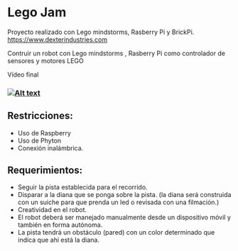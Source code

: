 # Lego Jam
Proyecto realizado con Lego mindstorms, Rasberry Pi y BrickPi.  https://www.dexterindustries.com 

Contruir un robot con Lego mindstorms , Rasberry Pi como controlador de sensores y motores LEGO

Vídeo final


### [![Alt text](https://img.youtube.com/vi/y5LTg0Buun4/0.jpg)](https://www.youtube.com/watch?v=y5LTg0Buun4)

## Restricciones:

* Uso de Raspberry
* Uso de Phyton
* Conexión inalámbrica.

## Requerimientos:

* Seguir la pista establecida para el recorrido.
* Disparar a la diana que se ponga sobre la pista. (la diana será construida con un suiche para que prenda un led  o revisada con una filmación.) 
* Creatividad en el robot.
* El robot deberá ser manejado manualmente desde un dispositivo móvil y también en forma autónoma.
* La pista tendrá un obstáculo (pared) con un color determinado que indica que ahí está la diana.
